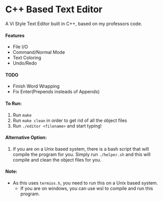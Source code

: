 # C++ Based Text Editor
A Vi Style Text Editor built in C++, based on my professors code.

#### Features
- File I/O
- Command/Normal Mode
- Text Coloring
- Undo/Redo

#### TODO
- Finish Word Wrapping
- Fix Enter(Prepends insteads of Appends)

#### To Run:

1) Run `make`
2) Run `make clean` in order to get rid of all the object files
3) Run `./editor <filename>` and start typing!

#### Alternative Option:
1) If you are on a Unix based system, there is a bash script that will compile the program for you. Simply run `./helper.sh` and this will compile and clean the object files for you.


#### Note:
- As this uses `termios.h`, you need to run this on a Unix based system.
  - If you are on windows, you can use wsl to compile and run this program.